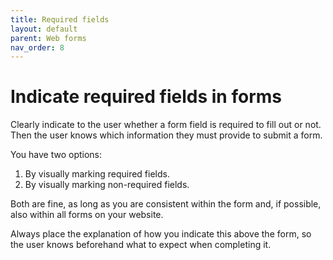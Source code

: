 ```yaml
---
title: Required fields
layout: default
parent: Web forms
nav_order: 8
---
```


# Indicate required fields in forms

Clearly indicate to the user whether a form field is required to fill out or not.
Then the user knows which information they must provide to submit a form. 

You have two options:

1. By visually marking required fields.
2. By visually marking non-required fields.

Both are fine, as long as you are consistent within the form and, if possible, also within all forms on your website.

Always place the explanation of how you indicate this above the form, so the user knows beforehand what to expect when completing it. 
